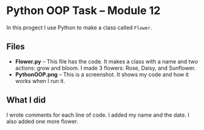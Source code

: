 # Python OOP Task – Module 12
In this progect I use Python to make a class called `Flower`.

## Files
- **Flower.py** – This file has the code. It makes a class with a name and two actions: grow and bloom. I made 3 flowers: Rose, Daisy, and Sunflower.
- **PythonOOP.png** – This is a screenshot. It shows my code and how it works when I run it.

## What I did
I wrote comments for each line of code. I added my name and the date. I also added one more flower. 
